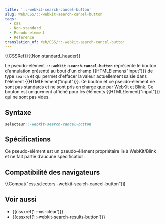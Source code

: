 ```yaml
---
title: '::-webkit-search-cancel-button'
slug: Web/CSS/::-webkit-search-cancel-button
tags:
  - CSS
  - Non-standard
  - Pseudo-element
  - Reference
translation_of: Web/CSS/::-webkit-search-cancel-button
---
```


{{CSSRef}}{{Non-standard_header}}

Le pseudo-élément **`::-webkit-search-cancel-button`** représente le bouton d'annulation présenté au bout d'un champ {{HTMLElement("input")}} de type `search` et qui permet d'effacer la valeur actuellement saisie dans l'élément {{HTMLElement("input")}}. Ce bouton et ce pseudo-élément ne sont pas standards et ne sont pris en charge que par WebKit et Blink. Ce bouton est uniquement affiché pour les éléments {{HTMLElement("input")}} qui ne sont pas vides.

## Syntaxe

```css
selecteur::-webkit-search-cancel-button
```

## Spécifications

Ce pseudo-élément est un pseudo-élément propriétaire lié à WebKit/Blink et ne fait partie d'aucune spécification.

## Compatibilité des navigateurs

{{Compat("css.selectors.-webkit-search-cancel-button")}}

## Voir aussi

- {{cssxref('::-ms-clear')}}
- {{cssxref('::-webkit-search-results-button')}}

